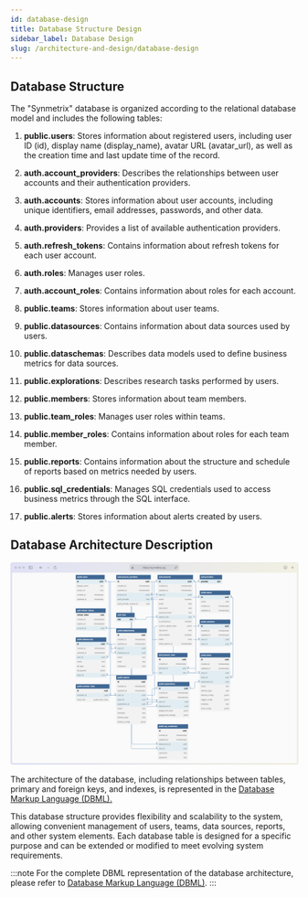 ```yaml
---
id: database-design
title: Database Structure Design
sidebar_label: Database Design
slug: /architecture-and-design/database-design
---
```


## Database Structure

The "Synmetrix" database is organized according to the relational database model and includes the following tables:

1. **public.users**: Stores information about registered users, including user ID (id), display name (display_name), avatar URL (avatar_url), as well as the creation time and last update time of the record.

2. **auth.account_providers**: Describes the relationships between user accounts and their authentication providers.

3. **auth.accounts**: Stores information about user accounts, including unique identifiers, email addresses, passwords, and other data.

4. **auth.providers**: Provides a list of available authentication providers.

5. **auth.refresh_tokens**: Contains information about refresh tokens for each user account.

6. **auth.roles**: Manages user roles.

7. **auth.account_roles**: Contains information about roles for each account.

8. **public.teams**: Stores information about user teams.

9. **public.datasources**: Contains information about data sources used by users.

10. **public.dataschemas**: Describes data models used to define business metrics for data sources.

11. **public.explorations**: Describes research tasks performed by users.

12. **public.members**: Stores information about team members.

13. **public.team_roles**: Manages user roles within teams.

14. **public.member_roles**: Contains information about roles for each team member.

15. **public.reports**: Contains information about the structure and schedule of reports based on metrics needed by users.

16. **public.sql_credentials**: Manages SQL credentials used to access business metrics through the SQL interface.

17. **public.alerts**: Stores information about alerts created by users.

## Database Architecture Description

![Database Architecture Description](/docs/data/db.png)

The architecture of the database, including relationships between tables, primary and foreign keys, and indexes, is represented in the [Database Markup Language (DBML).](https://github.com/mlcraft-io/mlcraft/blob/main/docs/database/mlcraft.dblm)

This database structure provides flexibility and scalability to the system, allowing convenient management of users, teams, data sources, reports, and other system elements. Each database table is designed for a specific purpose and can be extended or modified to meet evolving system requirements.


:::note
For the complete DBML representation of the database architecture, please refer to [Database Markup Language (DBML)](https://github.com/mlcraft-io/mlcraft/blob/main/docs/database/mlcraft.dblm).
:::

